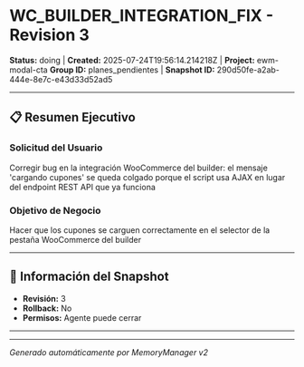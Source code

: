# WC_BUILDER_INTEGRATION_FIX - Revision 3

**Status:** doing | **Created:** 2025-07-24T19:56:14.214218Z | **Project:** ewm-modal-cta
**Group ID:** planes_pendientes | **Snapshot ID:** 290d50fe-a2ab-444e-8e7c-e43d33d52ad5

---

## 📋 Resumen Ejecutivo
### Solicitud del Usuario
Corregir bug en la integración WooCommerce del builder: el mensaje 'cargando cupones' se queda colgado porque el script usa AJAX en lugar del endpoint REST API que ya funciona

### Objetivo de Negocio
Hacer que los cupones se carguen correctamente en el selector de la pestaña WooCommerce del builder

---

## 🔧 Información del Snapshot
- **Revisión:** 3
- **Rollback:** No
- **Permisos:** Agente puede cerrar

---



---

*Generado automáticamente por MemoryManager v2*
